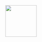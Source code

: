 <div id="header" align="center">
  <img src="https://anastasiadorfman.com/assets/favicon_io/favicon-512x512.png" width="100"/>
</div>

<!--
**anastasia-dorfman/anastasia-dorfman** is a ✨ _special_ ✨ repository because its `README.md` (this file) appears on your GitHub profile.

Here are some ideas to get you started:

- 🌱 I’m currently learning ...
- 📫 How to reach me: ...
-->
